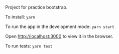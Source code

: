 Project for practice bootstrap.

To install: `yarn` 

To run the app in the development mode: `yarn start`

Open [http://localhost:3000](http://localhost:3000) to view it in the browser.

To run tests: `yarn test`


